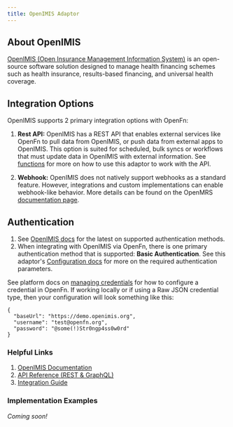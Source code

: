 ```yaml
---
title: OpenIMIS Adaptor
---
```


## About OpenIMIS

[OpenIMIS (Open Insurance Management Information System)](https://openimis.org/) is an open-source software solution designed to manage health financing schemes such as health insurance, results-based financing, and universal health coverage. 

## Integration Options

OpenIMIS supports 2 primary integration options with OpenFn:

1. **Rest API:** OpenIMIS has a REST API that enables external services like OpenFn to pull data from OpenIMIS, or push data from external apps to OpenIMIS. This option is suited for scheduled, bulk syncs or workflows that must update data in OpenIMIS with external information. See [functions](/adaptors/packages/openimis-docs) for more on how to use this adaptor to work with the API.

2. **Webhook:** OpenIMIS does not natively support webhooks as a standard feature. However, integrations and custom implementations can enable webhook-like behavior. More details can be found on the OpenMRS [documentation page​](https://wiki.openmrs.org/).

## Authentication

1. See [OpenIMIS docs](https://docs.openimis.org/en/latest/user_manual/user_login/login.html) for the latest on supported authentication methods.
2. When integrating with OpenIMIS via OpenFn, there is one primary authentication method that is supported: **Basic Authentication**. See this adaptor's [Configuration docs](/adaptors/packages/openimis-configuration-schema) for more on the required authentication parameters.

See platform docs on [managing credentials](/documentation/manage-projects/manage-credentials) for how to configure a credential in OpenFn. If working locally or if using a Raw JSON credential type, then your configuration will look something like this:

```
{
  "baseUrl": "https://demo.openimis.org",
  "username": "test@openfn.org",
  "password": "@some(!)Str0ngp4ss0w0rd"
}
```

### Helpful Links

1. [OpenIMIS Documentation](https://openimis.org/documentation)
2. [API Reference (REST & GraphQL)](https://openimis.org/api)
3. [Integration Guide](https://openimis.org/integration)


### Implementation Examples

_Coming soon!_


